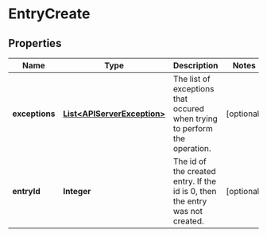 # EntryCreate

## Properties
Name | Type | Description | Notes
------------ | ------------- | ------------- | -------------
**exceptions** | [**List&lt;APIServerException&gt;**](APIServerException.md) | The list of exceptions that occured when trying to perform the operation. |  [optional]
**entryId** | **Integer** | The id of the created entry. If the id is 0, then the entry was not created. |  [optional]

